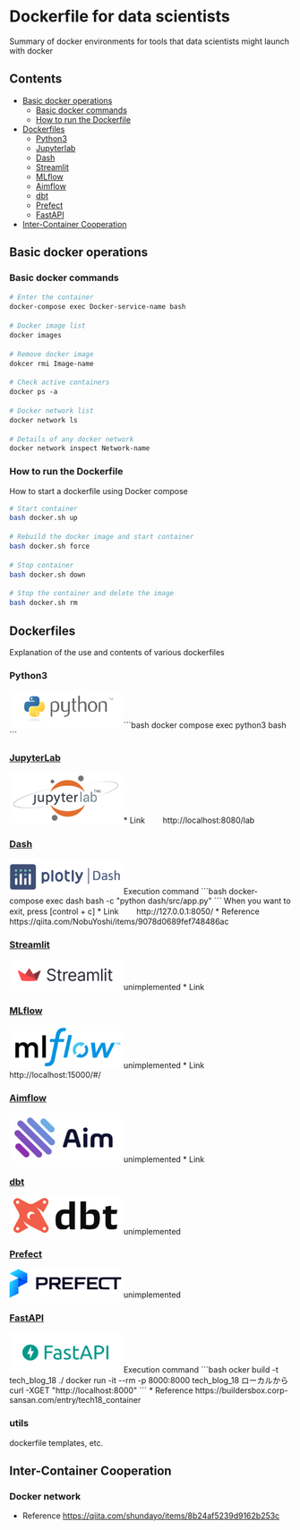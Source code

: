 # Dockerfile for data scientists
Summary of docker environments for tools that data scientists might launch with docker   

## Contents
* [Basic docker operations](#basic-docker-operations)
    * [Basic docker commands](#basic-docker-commands)
    * [How to run the Dockerfile](#how-to-run-the-dockerfile)
* [Dockerfiles](#dockerfiles)
    * [Python3](#python3)
    * [Jupyterlab](#jupyterlab)
    * [Dash](#dash)
    * [Streamlit](#streamlit)
    * [MLflow](#mlflow)
    * [Aimflow](#aimflow)
    * [dbt](#dbt)
    * [Prefect](#prefect)
    * [FastAPI](#fastapi)
* [Inter-Container Cooperation](#others)



## Basic docker operations
### Basic docker commands
```Dockerfile
# Enter the container
docker-compose exec Docker-service-name bash

# Docker image list
docker images

# Remove docker image
dokcer rmi Image-name

# Check active containers
docker ps -a

# Docker network list
docker network ls

# Details of any docker network
docker network inspect Network-name
```


### How to run the Dockerfile
How to start a dockerfile using Docker compose
```bash
# Start container
bash docker.sh up

# Rebuild the docker image and start container
bash docker.sh force

# Stop container
bash docker.sh down

# Stop the container and delete the image
bash docker.sh rm 
```


## Dockerfiles
Explanation of the use and contents of various dockerfiles

### Python3
<img src="images/python3.png" width="200">
```bash
docker compose exec python3 bash
```

### [JupyterLab](https://jupyterlab.readthedocs.io/en/stable/)
<img src="images/Jupyterlab.png" width="200">
* Link　　
http://localhost:8080/lab


### [Dash](https://dash.plotly.com/)
<img src="images/Dash.png" width="200">
Execution command
```bash
docker-compose exec dash bash -c "python dash/src/app.py"
```
When you want to exit, press [control + c]
* Link　　
http://127.0.0.1:8050/
* Reference
https://qiita.com/NobuYoshi/items/9078d0689fef748486ac

### [Streamlit](https://docs.streamlit.io/)
<img src="images/Streamlit.png" width="200">
unimplemented
* Link  


### [MLflow](https://mlflow.org/docs/latest/index.html)
<img src="images/MLflow.png" width="200">
unimplemented  
* Link  
http://localhost:15000/#/


### [Aimflow](https://github.com/aimhubio/aimlflow)
<img src="images/Aimflow.png" width="200">
unimplemented
* Link  


### [dbt](https://docs.getdbt.com/docs/collaborate/documentation)
<img src="images/dbt.png" width="200">
unimplemented


### [Prefect](https://docs.prefect.io/getting-started/overview/)
<img src="images/prefect.png" width="200">
unimplemented


### [FastAPI](https://fastapi.tiangolo.com/)
<img src="images/FastAPI.png" width="200">
Execution command
```bash
ocker build -t tech_blog_18 ./  
docker run -it --rm -p 8000:8000 tech_blog_18  
ローカルから  
curl -XGET "http://localhost:8000"
```
* Reference
https://buildersbox.corp-sansan.com/entry/tech18_container




### utils
dockerfile templates, etc.




## Inter-Container Cooperation


### Docker network
* Reference
https://qiita.com/shundayo/items/8b24af5239d9162b253c
